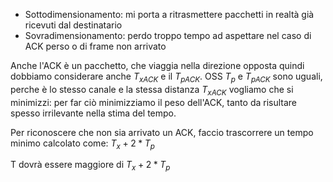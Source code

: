 - Sottodimensionamento: mi porta a ritrasmettere pacchetti in realtà già ricevuti dal destinatario
- Sovradimensionamento: perdo troppo tempo ad aspettare nel caso di ACK perso o di frame non arrivato 

Anche l'ACK è un pacchetto, che viaggia nella direzione opposta quindi dobbiamo considerare anche $T_{xACK}$ e il $T_{pACK}$.
OSS $T_p$ e $T_{pACK}$ sono uguali, perche è lo stesso canale e la stessa distanza 
$T_{xACK}$ vogliamo che si minimizzi: per far ciò minimizziamo il peso dell'ACK, tanto da risultare spesso irrilevante nella stima del tempo.

Per riconoscere che non sia arrivato un ACK, faccio trascorrere un tempo minimo calcolato come: $T_x + 2*T_p$

T dovrà essere maggiore di $T_x + 2* T_p$